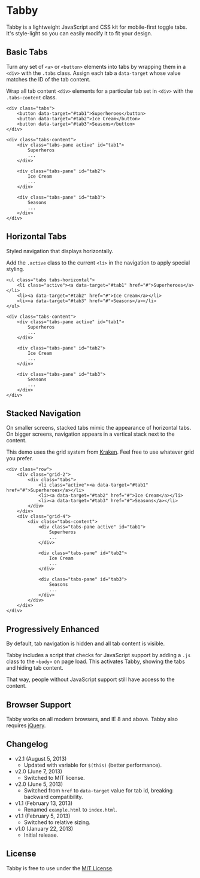 # Tabby
Tabby is a lightweight JavaScript and CSS kit for mobile-first toggle tabs. It's style-light so you can easily modify it to fit your design.


## Basic Tabs
Turn any set of `<a>` or `<button>` elements into tabs by wrapping them in a `<div>` with the `.tabs` class. Assign each tab a `data-target` whose value matches the ID of the tab content.

Wrap all tab content `<div>` elements for a particular tab set in `<div>` with the `.tabs-content` class.

    <div class="tabs">
        <button data-target="#tab1">Superheroes</button>
        <button data-target="#tab2">Ice Cream</button>
        <button data-target="#tab3">Seasons</button>
    </div>

    <div class="tabs-content">
        <div class="tabs-pane active" id="tab1">
            Superheros
            ...
        </div>

        <div class="tabs-pane" id="tab2">
            Ice Cream
            ...
        </div>

        <div class="tabs-pane" id="tab3">
            Seasons
            ...
        </div>
    </div>


## Horizontal Tabs
Styled navigation that displays horizontally.

Add the `.active` class to the current `<li>` in the navigation to apply special styling.

    <ul class="tabs tabs-horizontal">
        <li class="active"><a data-target="#tab1" href="#">Superheroes</a></li>
        <li><a data-target="#tab2" href="#">Ice Cream</a></li>
        <li><a data-target="#tab3" href="#">Seasons</a></li>
    </ul>

    <div class="tabs-content">
        <div class="tabs-pane active" id="tab1">
            Superheros
            ...
        </div>

        <div class="tabs-pane" id="tab2">
            Ice Cream
            ...
        </div>

        <div class="tabs-pane" id="tab3">
            Seasons
            ...
        </div>
    </div>


## Stacked Navigation
On smaller screens, stacked tabs mimic the appearance of horizontal tabs. On bigger screens, navigation appears in a vertical stack next to the content.

This demo uses the grid system from [Kraken](http://cferdinandi.github.io/kraken/). Feel free to use whatever grid you prefer.

    <div class="row">
        <div class="grid-2">
            <div class="tabs">
                <li class="active"><a data-target="#tab1" href="#">Superheroes</a></li>
                <li><a data-target="#tab2" href="#">Ice Cream</a></li>
                <li><a data-target="#tab3" href="#">Seasons</a></li>
            </div>
        </div>
        <div class="grid-4">
            <div class="tabs-content">
                <div class="tabs-pane active" id="tab1">
                    Superheros
                    ...
                </div>

                <div class="tabs-pane" id="tab2">
                    Ice Cream
                    ...
                </div>

                <div class="tabs-pane" id="tab3">
                    Seasons
                    ...
                </div>
            </div>
        </div>
    </div>


## Progressively Enhanced
By default, tab navigation is hidden and all tab content is visible.

Tabby includes a script that checks for JavaScript support by adding a `.js` class to the `<body>` on page load. This activates Tabby, showing the tabs and hiding tab content.

That way, people without JavaScript support still have access to the content.


## Browser Support
Tabby works on all modern browsers, and IE 8 and above. Tabby also requires [jQuery](http://jquery.com/).


## Changelog
* v2.1 (August 5, 2013)
  * Updated with variable for `$(this)` (better performance).
* v2.0 (June 7, 2013)
  * Switched to MIT license.
* v2.0 (June 5, 2013)
  * Switched from `href` to `data-target` value for tab id, breaking backward compatibility.
* v1.1 (February 13, 2013)
  * Renamed `example.html` to `index.html`.
* v1.1 (February 5, 2013)
  * Switched to relative sizing.
* v1.0 (January 22, 2013)
  * Initial release.


## License
Tabby is free to use under the [MIT License](http://gomakethings.com/mit/).

